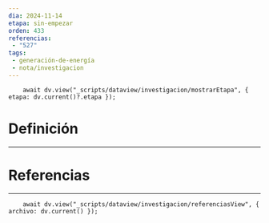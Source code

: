 ```yaml
---
dia: 2024-11-14
etapa: sin-empezar
orden: 433
referencias: 
 - "527"
tags: 
 - generación-de-energía
 - nota/investigacion
---
```

```dataviewjs
	await dv.view("_scripts/dataview/investigacion/mostrarEtapa", { etapa: dv.current()?.etapa });
```
# Definición
---




# Referencias
---
```dataviewjs
	await dv.view("_scripts/dataview/investigacion/referenciasView", { archivo: dv.current() });
```